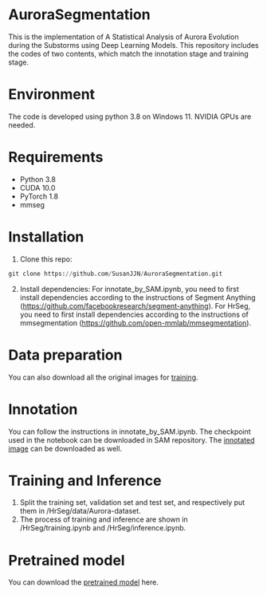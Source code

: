 # AuroraSegmentation

This is the implementation of A Statistical Analysis of Aurora Evolution during the Substorms using Deep Learning Models. 
This repository includes the codes of two contents, which match the innotation stage and training stage.

# Environment
The code is developed using python 3.8 on Windows 11. NVIDIA GPUs are needed.

# Requirements
* Python 3.8
* CUDA 10.0
* PyTorch 1.8
* mmseg

# Installation
1. Clone this repo:
```python
git clone https://github.com/SusanJJN/AuroraSegmentation.git
```
2. Install dependencies:
For innotate_by_SAM.ipynb, you need to first install dependencies according to the instructions of Segment Anything (https://github.com/facebookresearch/segment-anything).
For HrSeg, you need to first install dependencies according to the instructions of mmsegmentation (https://github.com/open-mmlab/mmsegmentation).

# Data preparation
You can also download all the original images for [training]().

# Innotation
You can follow the instructions in innotate_by_SAM.ipynb. 
The checkpoint used in the notebook can be downloaded in SAM repository.
The [innotated image]() can be downloaded as well.

# Training and Inference
1. Split the training set, validation set and test set, and respectively put them in /HrSeg/data/Aurora-dataset.
2. The process of training and inference are shown in /HrSeg/training.ipynb and /HrSeg/inference.ipynb.

# Pretrained model
You can download the [pretrained model]() here.

